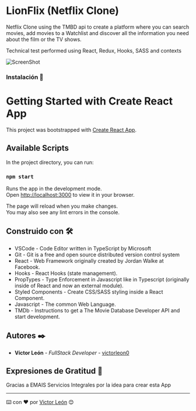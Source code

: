 # LionFlix (Netflix Clone)

Netflix Clone using the TMBD api to create a platform where you can search movies, add movies to a Watchlist and discover all the information you need about the film or the TV shows.

Technical test performed using React, Redux, Hooks, SASS and contexts

![ScreenShot](https://raw.github.com/victorleon0/Lionflix_React/tree/main/src/assets/ScreenShot.png)

### Instalación 🔧

# Getting Started with Create React App

This project was bootstrapped with [Create React App](https://github.com/facebook/create-react-app).

## Available Scripts

In the project directory, you can run:

### `npm start`

Runs the app in the development mode.\
Open [http://localhost:3000](http://localhost:3000) to view it in your browser.

The page will reload when you make changes.\
You may also see any lint errors in the console.

## Construido con 🛠️


* VSCode - Code Editor written in TypeScript by Microsoft
* Git - Git is a free and open source distributed version control system
* React - Web Framework originally created by Jordan Walke at Facebook.
* Hooks - React Hooks (state management).
* PropTypes - Type Enforcement in Javascript like in Typescript (originally inside of React and now an external module).
* Styled Components - Create CSS/SASS styling inside a React Component.
* Javascript - The common Web Language.
* TMDb - Instructions to get a The Movie Database Developer API and start development.




## Autores ✒️


* **Víctor León** - *FullStack Developer* - [victorleon0](https://github.com/victorleon0)




## Expresiones de Gratitud 🎁

Gracias a EMAIS Servicios Integrales por la idea para crear esta App



---
⌨️ con ❤️ por [Victor León](https://github.com/victorleon0) 😊











